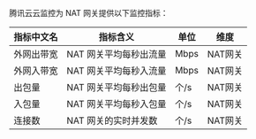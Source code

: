 腾讯云云监控为 NAT 网关提供以下监控指标：

| 指标中文名 | 指标含义         | 单位   | 维度    |
| ----- | ------------ | ---- | ----- |
| 外网出带宽 | NAT 网关平均每秒出流量 | Mbps | NAT网关 |
| 外网入带宽 | NAT 网关平均每秒入流量 | Mbps | NAT网关 |
| 出包量   | NAT 网关平均每秒出包量 | 个/s  | NAT网关 |
| 入包量   | NAT 网关平均每秒入包量 | 个/s  | NAT网关 |
| 连接数   | NAT 网关的实时并发数  | 个/s  | NAT网关 |

 <!--有关更多如何使用 NAT 网关的监控指标内容，可参见云监控 API 中的 [读取 NAT 网关监控指标接口]()。-->
